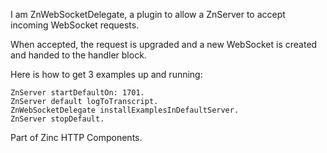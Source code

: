 I am ZnWebSocketDelegate, a plugin to allow a ZnServer to accept incoming WebSocket requests.

When accepted, the request is upgraded and a new WebSocket is created and handed to the handler block.

Here is how to get 3 examples up and running:

	ZnServer startDefaultOn: 1701.
	ZnServer default logToTranscript.
	ZnWebSocketDelegate installExamplesInDefaultServer.
	ZnServer stopDefault.

Part of Zinc HTTP Components.